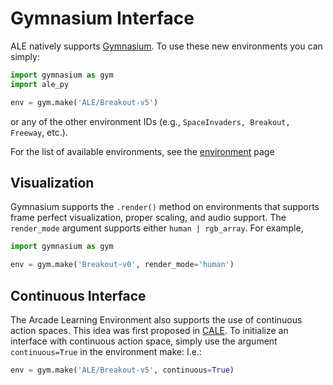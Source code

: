 # Gymnasium Interface

ALE natively supports [Gymnasium](https://github.com/farama-Foundation/gymnasium). To use these new environments you can simply:

```py
import gymnasium as gym
import ale_py

env = gym.make('ALE/Breakout-v5')
```

or any of the other environment IDs (e.g., `SpaceInvaders, Breakout, Freeway`, etc.).

For the list of available environments, see the [environment](environments.md) page

## Visualization

Gymnasium supports the `.render()` method on environments that supports frame perfect visualization, proper scaling, and audio support. The `render_mode` argument supports either `human | rgb_array`. For example,

```py
import gymnasium as gym

env = gym.make('Breakout-v0', render_mode='human')
```

## Continuous Interface

The Arcade Learning Environment also supports the use of continuous action spaces.
This idea was first proposed in [CALE](https://arxiv.org/pdf/2410.23810).
To initialize an interface with continuous action space, simply use the argument `continuous=True` in the environment make:
I.e.:

```py
env = gym.make('ALE/Breakout-v5', continuous=True)
```
